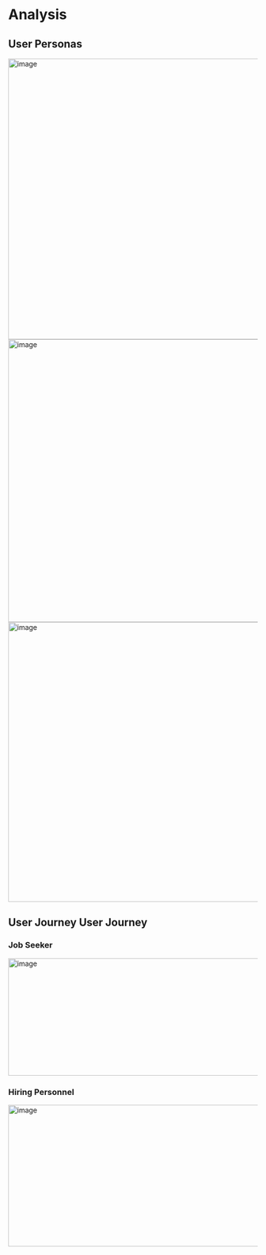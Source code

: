 # Analysis

## User Personas

<img width="808" height="567" alt="image" src="https://github.com/user-attachments/assets/fecc11a1-a2ec-4c4d-b0a2-89bcb3597ca3" />

<img width="808" height="571" alt="image" src="https://github.com/user-attachments/assets/c850cc95-8348-4230-a3a0-a2125232455a" />

<img width="808" height="565" alt="image" src="https://github.com/user-attachments/assets/7daf3128-055b-4f7f-9961-e707c263148f" />

## User Journey User Journey

### Job Seeker
<img width="975" height="237" alt="image" src="https://github.com/user-attachments/assets/1fa823a2-9bad-4fb7-8926-acca6320c645" />

### Hiring Personnel
<img width="975" height="286" alt="image" src="https://github.com/user-attachments/assets/b5fb5369-cd95-44ba-942a-9afef15db097" />
